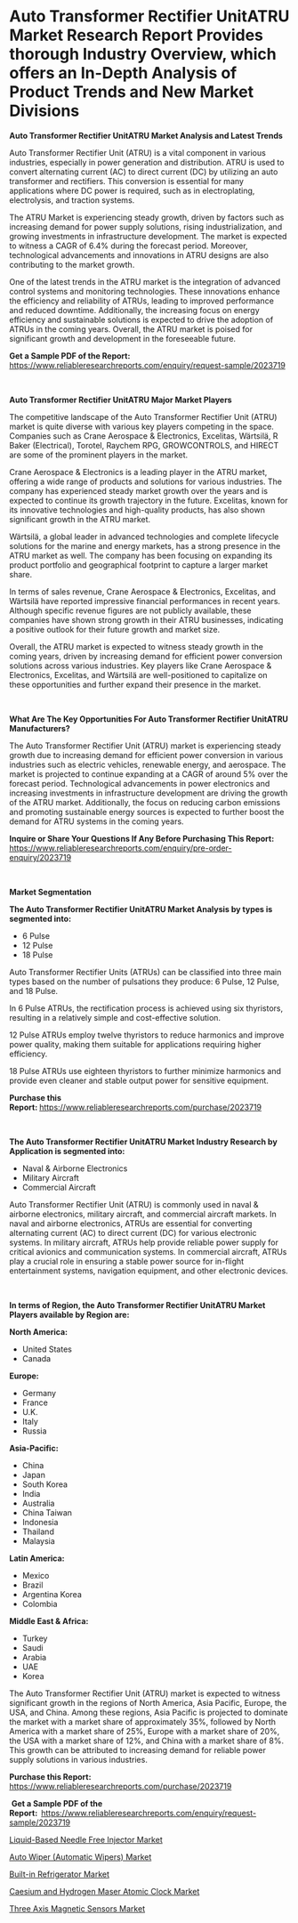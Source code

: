 <p><h1>Auto Transformer Rectifier UnitATRU Market Research Report Provides thorough Industry Overview, which offers an In-Depth Analysis of Product Trends and New Market Divisions</h1></p><p><strong>Auto Transformer Rectifier UnitATRU Market Analysis and Latest Trends</strong></p>
<p><p>Auto Transformer Rectifier Unit (ATRU) is a vital component in various industries, especially in power generation and distribution. ATRU is used to convert alternating current (AC) to direct current (DC) by utilizing an auto transformer and rectifiers. This conversion is essential for many applications where DC power is required, such as in electroplating, electrolysis, and traction systems.</p><p>The ATRU Market is experiencing steady growth, driven by factors such as increasing demand for power supply solutions, rising industrialization, and growing investments in infrastructure development. The market is expected to witness a CAGR of 6.4% during the forecast period. Moreover, technological advancements and innovations in ATRU designs are also contributing to the market growth.</p><p>One of the latest trends in the ATRU market is the integration of advanced control systems and monitoring technologies. These innovations enhance the efficiency and reliability of ATRUs, leading to improved performance and reduced downtime. Additionally, the increasing focus on energy efficiency and sustainable solutions is expected to drive the adoption of ATRUs in the coming years. Overall, the ATRU market is poised for significant growth and development in the foreseeable future.</p></p>
<p><strong>Get a Sample PDF of the Report:&nbsp;</strong> <a href="https://www.reliableresearchreports.com/enquiry/request-sample/2023719">https://www.reliableresearchreports.com/enquiry/request-sample/2023719</a></p>
<p>&nbsp;</p>
<p><strong>Auto Transformer Rectifier UnitATRU Major Market Players</strong></p>
<p><p>The competitive landscape of the Auto Transformer Rectifier Unit (ATRU) market is quite diverse with various key players competing in the space. Companies such as Crane Aerospace & Electronics, Excelitas, Wärtsilä, R Baker (Electrical), Torotel, Raychem RPG, GROWCONTROLS, and HIRECT are some of the prominent players in the market.</p><p>Crane Aerospace & Electronics is a leading player in the ATRU market, offering a wide range of products and solutions for various industries. The company has experienced steady market growth over the years and is expected to continue its growth trajectory in the future. Excelitas, known for its innovative technologies and high-quality products, has also shown significant growth in the ATRU market.</p><p>Wärtsilä, a global leader in advanced technologies and complete lifecycle solutions for the marine and energy markets, has a strong presence in the ATRU market as well. The company has been focusing on expanding its product portfolio and geographical footprint to capture a larger market share. </p><p>In terms of sales revenue, Crane Aerospace & Electronics, Excelitas, and Wärtsilä have reported impressive financial performances in recent years. Although specific revenue figures are not publicly available, these companies have shown strong growth in their ATRU businesses, indicating a positive outlook for their future growth and market size.</p><p>Overall, the ATRU market is expected to witness steady growth in the coming years, driven by increasing demand for efficient power conversion solutions across various industries. Key players like Crane Aerospace & Electronics, Excelitas, and Wärtsilä are well-positioned to capitalize on these opportunities and further expand their presence in the market.</p></p>
<p>&nbsp;</p>
<p><strong>What Are The Key Opportunities For Auto Transformer Rectifier UnitATRU Manufacturers?</strong></p>
<p><p>The Auto Transformer Rectifier Unit (ATRU) market is experiencing steady growth due to increasing demand for efficient power conversion in various industries such as electric vehicles, renewable energy, and aerospace. The market is projected to continue expanding at a CAGR of around 5% over the forecast period. Technological advancements in power electronics and increasing investments in infrastructure development are driving the growth of the ATRU market. Additionally, the focus on reducing carbon emissions and promoting sustainable energy sources is expected to further boost the demand for ATRU systems in the coming years.</p></p>
<p><strong>Inquire or Share Your Questions If Any Before Purchasing This Report:</strong> <a href="https://www.reliableresearchreports.com/enquiry/pre-order-enquiry/2023719">https://www.reliableresearchreports.com/enquiry/pre-order-enquiry/2023719</a></p>
<p>&nbsp;</p>
<p><strong>Market Segmentation</strong></p>
<p><strong>The Auto Transformer Rectifier UnitATRU Market Analysis by types is segmented into:</strong></p>
<p><ul><li>6 Pulse</li><li>12 Pulse</li><li>18 Pulse</li></ul></p>
<p><p>Auto Transformer Rectifier Units (ATRUs) can be classified into three main types based on the number of pulsations they produce: 6 Pulse, 12 Pulse, and 18 Pulse. </p><p>In 6 Pulse ATRUs, the rectification process is achieved using six thyristors, resulting in a relatively simple and cost-effective solution. </p><p>12 Pulse ATRUs employ twelve thyristors to reduce harmonics and improve power quality, making them suitable for applications requiring higher efficiency.</p><p>18 Pulse ATRUs use eighteen thyristors to further minimize harmonics and provide even cleaner and stable output power for sensitive equipment.</p></p>
<p><strong>Purchase this Report:&nbsp;</strong><a href="https://www.reliableresearchreports.com/purchase/2023719">https://www.reliableresearchreports.com/purchase/2023719</a></p>
<p>&nbsp;</p>
<p><strong>The Auto Transformer Rectifier UnitATRU Market Industry Research by Application is segmented into:</strong></p>
<p><ul><li>Naval & Airborne Electronics</li><li>Military Aircraft</li><li>Commercial Aircraft</li></ul></p>
<p><p>Auto Transformer Rectifier Unit (ATRU) is commonly used in naval & airborne electronics, military aircraft, and commercial aircraft markets. In naval and airborne electronics, ATRUs are essential for converting alternating current (AC) to direct current (DC) for various electronic systems. In military aircraft, ATRUs help provide reliable power supply for critical avionics and communication systems. In commercial aircraft, ATRUs play a crucial role in ensuring a stable power source for in-flight entertainment systems, navigation equipment, and other electronic devices.</p></p>
<p>&nbsp;</p>
<p><strong>In terms of Region, the Auto Transformer Rectifier UnitATRU Market Players available by Region are:</strong></p>
<p>
    <p> <strong> North America: </strong>
        <ul>
            <li>United States</li>
            <li>Canada</li>
        </ul>
        </p> 
    <p> <strong> Europe: </strong>
        <ul>
            <li>Germany</li>
            <li>France</li>
            <li>U.K.</li>
            <li>Italy</li>
            <li>Russia</li>
        </ul>
        </p> 
    <p> <strong> Asia-Pacific: </strong>
        <ul>
            <li>China</li>
            <li>Japan</li>
            <li>South Korea</li>
            <li>India</li>
            <li>Australia</li>
            <li>China Taiwan</li>
            <li>Indonesia</li>
            <li>Thailand</li>
            <li>Malaysia</li>
        </ul>
        </p> 
    <p> <strong> Latin America: </strong>
        <ul>
            <li>Mexico</li>
            <li>Brazil</li>
            <li>Argentina Korea</li>
            <li>Colombia</li>
        </ul>
        </p> 
    <p> <strong> Middle East & Africa: </strong>
        <ul>
            <li>Turkey</li>
            <li>Saudi</li>
            <li>Arabia</li>
            <li>UAE</li>
            <li>Korea</li>
        </ul>
    </p>
    </p>
<p><p>The Auto Transformer Rectifier Unit (ATRU) market is expected to witness significant growth in the regions of North America, Asia Pacific, Europe, the USA, and China. Among these regions, Asia Pacific is projected to dominate the market with a market share of approximately 35%, followed by North America with a market share of 25%, Europe with a market share of 20%, the USA with a market share of 12%, and China with a market share of 8%. This growth can be attributed to increasing demand for reliable power supply solutions in various industries.</p></p>
<p><strong>Purchase this Report: </strong><a href="https://www.reliableresearchreports.com/purchase/2023719">https://www.reliableresearchreports.com/purchase/2023719</a></p>
<p>&nbsp;<strong>Get a Sample PDF of the Report:&nbsp;&nbsp;</strong><a href="https://www.reliableresearchreports.com/enquiry/request-sample/2023719">https://www.reliableresearchreports.com/enquiry/request-sample/2023719</a></p>
<p><strong></strong></p>
<p><p><a href="https://boundless-drawbridge-702.notion.site/Liquid-Based-Needle-Free-Injector-Market-Research-Report-Provides-Critical-Insights-that-can-help-Sh-78367ca865354e8ba04e07c74bbcc81e">Liquid-Based Needle Free Injector Market</a></p><p><a href="https://view.publitas.com/reportprime-1/auto-wiper-automatic-wipers-market-size-2024-2031-global-industrial-analysis-key-geographical-regions-market-share-top-key-players-product-types-and-forecast-research-report/">Auto Wiper (Automatic Wipers) Market</a></p><p><a href="https://view.publitas.com/reportprime-1/built-in-refrigerator-market-size-focuses-on-market-dynamics-in-depth-analysis-and-future-projections-of-its-market-forecasted-for-period-from-2024-to-2031/">Built-in Refrigerator Market</a></p><p><a href="https://github.com/jsmusil/Market-Research-Report-List-2/blob/main/caesium-and-hydrogen-maser-atomic-clock-market.md">Caesium and Hydrogen Maser Atomic Clock Market</a></p><p><a href="https://github.com/bmorecock/Market-Research-Report-List-2/blob/main/three-axis-magnetic-sensors-market.md">Three Axis Magnetic Sensors Market</a></p></p>